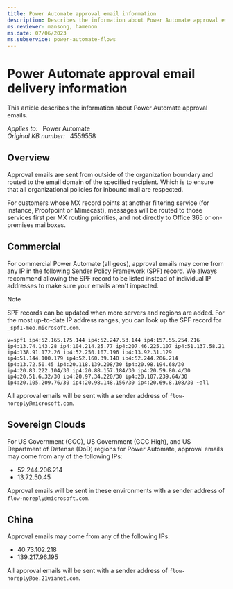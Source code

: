 ```yaml
---
title: Power Automate approval email information
description: Describes the information about Power Automate approval emails.
ms.reviewer: mansong, hamenon
ms.date: 07/06/2023
ms.subservice: power-automate-flows
---
```

# Power Automate approval email delivery information

This article describes the information about Power Automate approval emails.

_Applies to:_ &nbsp; Power Automate  
_Original KB number:_ &nbsp; 4559558

## Overview

Approval emails are sent from outside of the organization boundary and routed to the email domain of the specified recipient. Which is to ensure that all organizational policies for inbound mail are respected.

For customers whose MX record points at another filtering service (for instance, Proofpoint or Mimecast), messages will be routed to those services first per MX routing priorities, and not directly to Office 365 or on-premises mailboxes.

## Commercial

For commercial Power Automate (all geos), approval emails may come from any IP in the following Sender Policy Framework (SPF) record. We always recommend allowing the SPF record to be listed instead of individual IP addresses to make sure your emails aren't impacted.

> [!NOTE]
> SPF records can be updated when more servers and regions are added. For the most up-to-date IP address ranges, you can look up the SPF record for `_spf1-meo.microsoft.com`.

```output
v=spf1 ip4:52.165.175.144 ip4:52.247.53.144 ip4:157.55.254.216 ip4:13.74.143.28 ip4:104.214.25.77 ip4:207.46.225.107 ip4:51.137.58.21 ip4:138.91.172.26 ip4:52.250.107.196 ip4:13.92.31.129 ip4:51.144.100.179 ip4:52.160.39.140 ip4:52.244.206.214 ip4:13.72.50.45 ip4:20.118.139.208/30 ip4:20.98.194.68/30 ip4:20.83.222.104/30 ip4:20.88.157.184/30 ip4:20.59.80.4/30 ip4:20.51.6.32/30 ip4:20.97.34.220/30 ip4:20.107.239.64/30 ip4:20.105.209.76/30 ip4:20.98.148.156/30 ip4:20.69.8.108/30 ~all
```

All approval emails will be sent with a sender address of `flow-noreply@microsoft.com`.

## Sovereign Clouds

For US Government (GCC), US Government (GCC High), and US Department of Defense (DoD) regions for Power Automate, approval emails may come from any of the following IPs:

- 52.244.206.214
- 13.72.50.45

Approval emails will be sent in these environments with a sender address of `flow-noreply@microsoft.com`.

## China

Approval emails may come from any of the following IPs:

- 40.73.102.218
- 139.217.96.195

All approval emails will be sent with a sender address of `flow-noreply@oe.21vianet.com`.
